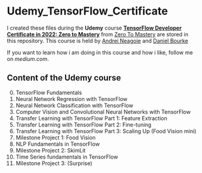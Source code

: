 # Udemy_TensorFlow_Certificate

I created these files during the **Udemy** course [**TensorFlow Developer Certificate in 2022: Zero to Mastery**](https://www.udemy.com/course/tensorflow-developer-certificate-machine-learning-zero-to-mastery/learn/lecture/25128116#overview) from [Zero To Mastery](https://www.udemy.com/user/zero-to-mastery-2/) are stored in this repository. 
This course is held by [Andrei Neagoie](https://zerotomastery.io/) and [Daniel Bourke](https://www.mrdbourke.com/)

If you want to learn how i am doing in this course and how i like, follow me on _medium.com_.

## Content of the **Udemy** course
0. TensorFlow Fundamentals
1. Neural Network Regression with TensorFlow
2. Neural Network Classification with TensorFlow
3. Computer Vision and Convolutional Neural Networks with TensorFlow
4. Transfer Learning with TensorFlow Part 1: Feature Extraction
5. Transfer Learning with TensorFlow Part 2: Fine-tuning
6. Transfer Learning with TensorFlow Part 3: Scaling Up (Food Vision mini)
7. Milestone Project 1: Food Vision
8. NLP Fundamentals in TensorFlow
9. Milestone Project 2: SkimLit
10. Time Series fundamentals in TensorFlow
11. Milestone Project 3: (Surprise)
